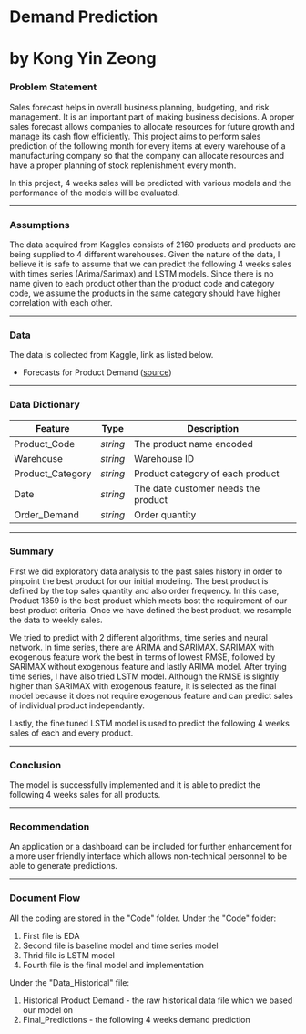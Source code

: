 # Demand Prediction
# by Kong Yin Zeong


### Problem Statement

Sales forecast helps in overall business planning, budgeting, and risk management. It is an important part of making business decisions. A proper sales forecast allows companies to allocate resources for future growth and manage its cash flow efficiently. This project aims to perform sales prediction of the following month for every items at every warehouse of a manufacturing company so that the company can allocate resources and have a proper planning of stock replenishment every month.

In this project, 4 weeks sales will be predicted with various models and the performance of the models will be evaluated. 

---

### Assumptions

The data acquired from Kaggles consists of 2160 products and products are being supplied to 4 different warehouses. Given the nature of the data, I believe it is safe to assume that we can predict the following 4 weeks sales with times series (Arima/Sarimax) and LSTM models. Since there is no name given to each product other than the product code and category code, we assume the products in the same category should have higher correlation with each other.

---

### Data

The data is collected from Kaggle, link as listed below.

* Forecasts for Product Demand ([source](https://www.kaggle.com/datasets/felixzhao/productdemandforecasting?select=Historical+Product+Demand.csv))

---

### Data Dictionary

|Feature|Type|Description|
|---|---|---|
|Product_Code|*string*|The product name encoded|
|Warehouse|*string*|Warehouse ID|
|Product_Category|*string*|Product category of each product|
|Date|*string*|The date customer needs the product|
|Order_Demand|*string*|Order quantity|

---

### Summary

First we did exploratory data analysis to the past sales history in order to pinpoint the best product for our initial modeling. The best product is defined by the top sales quantity and also order frequency. In this case, Product 1359 is the best product which meets bost the requirement of our best product criteria. Once we have defined the best product, we resample the data to weekly sales.

We tried to predict with 2 different algorithms, time series and neural network. In time series, there are ARIMA and SARIMAX. SARIMAX with exogenous feature work the best in terms of lowest RMSE, followed by SARIMAX without exogenous feature and lastly ARIMA model. After trying time series, I have also tried LSTM model. Although the RMSE is slightly higher than SARIMAX with exogenous feature, it is selected as the final model because it does not require exogenous feature and can predict sales of individual product independantly.

Lastly, the fine tuned LSTM model is used to predict the following 4 weeks sales of each and every product.

---

### Conclusion

The model is successfully implemented and it is able to predict the following 4 weeks sales for all products.

---

### Recommendation

An application or a dashboard can be included for further enhancement for a more user friendly interface which allows non-technical personnel to be able to generate predictions.

---

### Document Flow

All the coding are stored in the "Code" folder. Under the "Code" folder:
1. First file is EDA
2. Second file is baseline model and time series model
3. Thrid file is LSTM model
4. Fourth file is the final model and implementation

Under the "Data_Historical" file:
1. Historical Product Demand - the raw historical data file which we based our model on
2. Final_Predictions - the following 4 weeks demand prediction
